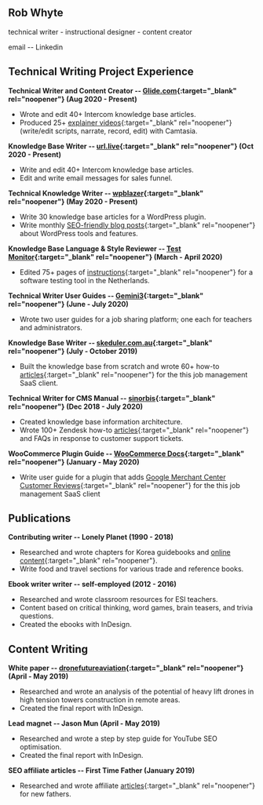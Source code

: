 ## Rob Whyte
technical writer - instructional designer - content creator

email  -- Linkedin


## Technical Writing Project Experience


**Technical Writer and Content Creator -- [Glide.com](https://help.glide.com){:target="_blank" rel="noopener"}   (Aug 2020 - Present)**
* Wrote and edit 40+ Intercom knowledge base articles. 
* Produced 25+ [explainer videos](https://help.glide.com/en/articles/4691386-how-listing-agents-flag-disclosure-questions-for-their-sellers-review-and-revision){:target="_blank" rel="noopener"} (write/edit scripts, narrate, record, edit) with Camtasia.


**Knowledge Base Writer -- [url.live](https://url.live/Account/Login){:target="_blank" rel="noopener"}  (Oct 2020 - Present)**
* Write and edit 40+ Intercom knowledge base articles. 
* Edit and write email messages for sales funnel.


**Technical Knowledge Writer -- [wpblazer](https://url.live/Account/Login){:target="_blank" rel="noopener"}  (May 2020 - Present)**
* Write 30 knowledge base articles for a WordPress plugin.
* Write monthly [SEO-friendly blog posts](https://wpblazer.com/wordpress-ssl-management/){:target="_blank" rel="noopener"} about WordPress tools and features. 


**Knowledge Base Language & Style Reviewer -- [Test Monitor](https://www.testmonitor.com/){:target="_blank" rel="noopener"}  (March - April 2020)**
* Edited 75+ pages of [instructions](https://help.testmonitor.com/requirements-overview){:target="_blank" rel="noopener"} for a software testing tool in the Netherlands. 


**Technical Writer User Guides -- [Gemini3](https://gemini3.com.au/){:target="_blank" rel="noopener"}  (June - July 2020)**
* Wrote two user guides for a job sharing platform; one each for teachers and administrators.


**Knowledge Base Writer -- [skeduler.com.au](https://www.skeduler.com.au/){:target="_blank" rel="noopener"}  (July - October 2019)**
* Built the knowledge base from scratch and wrote 60+ how-to [articles](https://help.skeduler.com.au/knowledgebase/converting-a-quote-into-a-sale-with-the-technician-view/){:target="_blank" rel="noopener"} for the this job management SaaS client.


**Technical Writer for CMS Manual -- [sinorbis](https://www.sinorbis.com/){:target="_blank" rel="noopener"}  (Dec 2018 - July 2020)**
* Created knowledge base information architecture.
* Wrote 100+ Zendesk how-to [articles](https://help.sinorbis.com/hc/en-us/articles/360000870816-Adding-Images-to-WeChat-Menu-Items/){:target="_blank" rel="noopener"}  and FAQs in response to customer support tickets.


**WooCommerce Plugin Guide -- [WooCommerce Docs](https://docs.woocommerce.com/){:target="_blank" rel="noopener"}  (January - May 2020)**
* Write user guide for a plugin that adds [Google Merchant Center Customer Reviews](https://docs.woocommerce.com/document/woocommerce-google-merchant-center-customer-reviews/){:target="_blank" rel="noopener"} for the this job management SaaS client


## Publications

**Contributing writer -- Lonely Planet  (1990 - 2018)**
* Researched and wrote chapters for Korea guidebooks and [online content](https://www.lonelyplanet.com/articles/essential-jeju-do-top-10-activities-on-koreas-tropical-island){:target="_blank" rel="noopener"}.
* Write food and travel sections for various trade and reference books.


**Ebook writer writer -- self-employed  (2012 - 2016)**
* Researched and wrote classroom resources for ESl teachers.
* Content based on critical thinking, word games, brain teasers, and trivia questions.
* Created the ebooks with InDesign.


## Content Writing

**White paper -- [dronefutureaviation](https://dronefutureaviation.com/en/){:target="_blank" rel="noopener"}  (April - May 2019)**
* Researched and wrote an analysis of the potential of heavy lift drones in high tension towers construction in remote areas.
* Created the final report with InDesign.


**Lead magnet -- Jason Mun  (April - May 2019)**
* Researched and wrote a step by step guide for YouTube SEO optimisation.
* Created the final report with InDesign.


**SEO affiliate articles -- First Time Father  (January 2019)**
* Researched and wrote affiliate [articles](https://firsttimefathers.net/baby-gear-for-dads-2019/){:target="_blank" rel="noopener"}  for new fathers.



